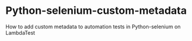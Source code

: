 # Python-selenium-custom-metadata
 How to add custom metadata to automation tests in Python-selenium on LambdaTest
